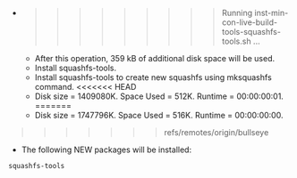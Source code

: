* >>>>>>>>> Running inst-min-con-live-build-tools-squashfs-tools.sh ...
  * After this operation, 359 kB of additional disk space will be used.
  * Install squashfs-tools.
  * Install squashfs-tools to create new squashfs using mksquashfs command.
<<<<<<< HEAD
  * Disk size = 1409080K. Space Used = 512K. Runtime = 00:00:00:01.
=======
  * Disk size = 1747796K. Space Used = 516K. Runtime = 00:00:00:00.
>>>>>>> refs/remotes/origin/bullseye
  * The following NEW packages will be installed:
  ```bash
squashfs-tools
  ```
